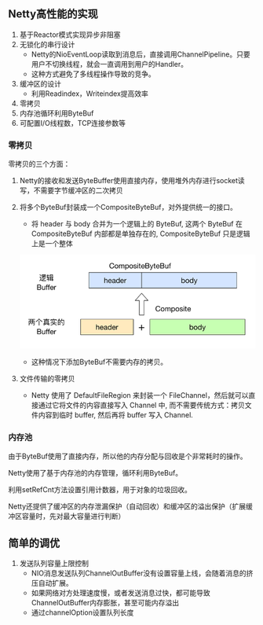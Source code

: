 ## Netty高性能的实现
1. 基于Reactor模式实现异步非阻塞
2. 无锁化的串行设计
    * Netty的NioEventLoop读取到消息后，直接调用ChannelPipeline。只要用户不切换线程，就会一直调用到用户的Handler。
    * 这种方式避免了多线程操作导致的竞争。
3. 缓冲区的设计
    * 利用Readindex，Writeindex提高效率
4. 零拷贝
5. 内存池循环利用ByteBuf
6. 可配置I/O线程数，TCP连接参数等


### 零拷贝
零拷贝的三个方面：
1. Netty的接收和发送ByteBuffer使用直接内存，使用堆外内存进行socket读写，不需要字节缓冲区的二次拷贝

2. 将多个ByteBuf封装成一个CompositeByteBuf，对外提供统一的接口。
    
    * 将 header 与 body 合并为一个逻辑上的 ByteBuf, 这两个 ByteBuf 在CompositeByteBuf 内部都是单独存在的, CompositeByteBuf 只是逻辑上是一个整体
    
    ![img.png](CompositeByteBuf.png)
   
    * 这种情况下添加ByteBuf不需要内存的拷贝。
    
3.  文件传输的零拷贝
    * Netty 使用了 DefaultFileRegion 来封装一个 FileChannel，然后就可以直接通过它将文件的内容直接写入 Channel 中, 而不需要传统方式：拷贝文件内容到临时 buffer, 然后再将 buffer 写入 Channel.

### 内存池
由于ByteBuf使用了直接内存，所以他的内存分配与回收是个非常耗时的操作。

Netty使用了基于内存池的内存管理，循环利用ByteBuf。

利用setRefCnt方法设置引用计数器，用于对象的垃圾回收。

Netty还提供了缓冲区的内存泄漏保护（自动回收）和缓冲区的溢出保护（扩展缓冲区容量时，先对最大容量进行判断）


## 简单的调优
1. 发送队列容量上限控制
    * NIO消息发送队列ChannelOutBuffer没有设置容量上线，会随着消息的挤压自动扩展。
    * 如果网络对方处理速度慢，或者发送消息过快，都可能导致ChannelOutBuffer内存膨胀，甚至可能内存溢出
    * 通过channelOption设置队列长度
